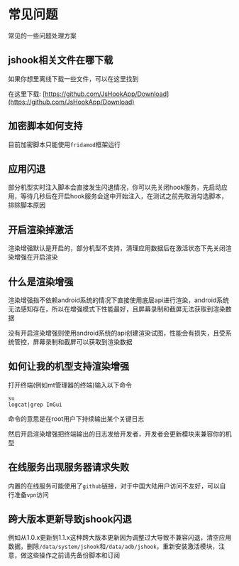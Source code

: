 # 常见问题

常见的一些问题处理方案

## jshook相关文件在哪下载

如果你想里离线下载一些文件，可以在这里找到

在这里下载: [https://github.com/JsHookApp/Download](https://github.com/JsHookApp/Download)

## 加密脚本如何支持

目前加密脚本只能使用`fridamod`框架运行

## 应用闪退

部分机型实时注入脚本会直接发生闪退情况，你可以先关闭hook服务，先启动应用，等待几秒后在开启hook服务会途中开始注入，在测试之前先取消勾选脚本，排除脚本原因

## 开启渲染掉激活

渲染增强默认是开启的，部分机型不支持，清理应用数据后在激活状态下先关闭渲染增强在开启渲染

## 什么是渲染增强

渲染增强指不依赖android系统的情况下直接使用底层api进行渲染，android系统无法感知存在，所以在增强模式下性能最好，且屏幕录制和截屏无法获取到渲染数据

没有开启渲染增强则使用android系统的api创建渲染试图，性能会有损失，且受系统管控，屏幕录制和截屏可以获取到渲染数据

## 如何让我的机型支持渲染增强

打开终端(例如mt管理器的终端)输入以下命令
```shell
su
logcat|grep ImGui
```
命令的意思是在root用户下持续输出某个关键日志

然后开启渲染增强把终端输出的日志发给开发者，开发者会更新模块来兼容你的机型

## 在线服务出现服务器请求失败

内置的在线服务可能使用了`github`链接，对于中国大陆用户访问不友好，可以自行准备`vpn`访问

## 跨大版本更新导致jshook闪退

例如从1.0.x更新到1.1.x这种跨大版本更新因为调整过大导致不兼容闪退，清空应用数据，删除`/data/system/jshook`和`/data/adb/jshook`，重新安装激活模块，注意，做这些操作之前请先备份脚本和订阅

